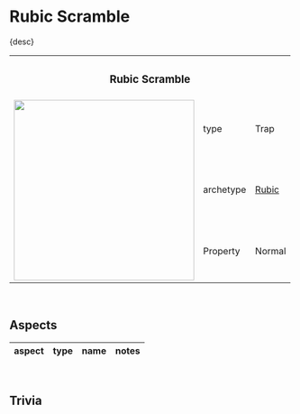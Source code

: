 # Rubic Scramble

{desc}


<table>
  <tr>
    <th colspan="3"> <h3> Rubic Scramble </h3> </th>
  </tr>
  <tr>
    <td rowspan="4"> <img src="../../../../.assets/cards/traps/Rubic Scramble.png" width="320px"> </td>
  </tr>
  <tr>
    <td> type </td>
    <td> Trap </td>
  </tr>
  <tr>
    <td> archetype </td>
    <td> <a href="../../../archetypes/Rubic.md">Rubic</a> </td>
  </tr>
  <tr>
    <td> Property </td>
    <td> Normal </td>
  </tr>
</table>


<br>


## Aspects

| aspect | type | name | notes |
| :----- | :--- | :--- | :---- |


<br>


## Trivia
